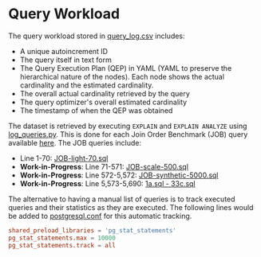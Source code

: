 # Query Workload

The query workload stored in [query_log.csv](/query-workload/query_log.csv) includes:

- A unique autoincrement ID
- The query itself in text form
- The Query Execution Plan (QEP) in YAML (YAML to preserve the hierarchical nature of the nodes). Each node shows the actual cardinality and the estimated cardinality.
- The overall actual cardinality retrieved by the query
- The query optimizer's overall estimated cardinality
- The timestamp of when the QEP was obtained

The dataset is retrieved by executing ```EXPLAIN``` and ```EXPLAIN ANALYZE``` using [log_queries.py](/query-workload/log_queries.py). This is done for each Join Order Benchmark (JOB) query available [here](/Join-Order-Benchmark-queries/). The JOB queries include:

- Line 1-70: [JOB-light-70.sql](/Join-Order-Benchmark-queries/JOB-light-70.sql)
- **Work-in-Progress**: Line 71-571: [JOB-scale-500.sql](/Join-Order-Benchmark-queries/JOB-scale-500.sql)
- **Work-in-Progress**: Line 572-5,572: [JOB-synthetic-5000.sql](/Join-Order-Benchmark-queries/JOB-synthetic-5000.sql)
- **Work-in-Progress**: Line 5,573-5,690: [1a.sql - 33c.sql](/Join-Order-Benchmark-queries/)

The alternative to having a manual list of queries is to track executed queries and their statistics as they are executed. The following lines would be added to [postgresql.conf](/container-volumes/postgresql/postgresql.conf) for this automatic tracking.

```conf
shared_preload_libraries = 'pg_stat_statements'
pg_stat_statements.max = 10000
pg_stat_statements.track = all
```
